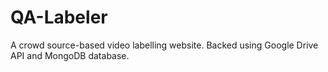 # QA-Labeler
A crowd source-based video labelling website. Backed using Google Drive API and MongoDB database.
